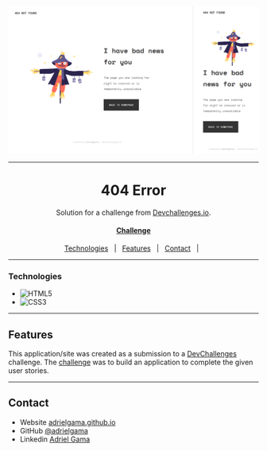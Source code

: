 <!-- Please update value in the {}  -->

![screenshot](print.png)

<hr/>
<h1 align="center">404 Error</h1>

<div align="center">
   Solution for a challenge from  <a href="http://devchallenges.io" target="_blank">Devchallenges.io</a>.
</div>


<div align="center">
  <h4>
    <a href="https://devchallenges.io/challenges/wBunSb7FPrIepJZAg0sY">
      Challenge
    </a>
  </h3>
</div>

<p align="center">
  <a href="#technologies">Technologies</a> &#xa0; | &#xa0; 
  <a href="#features">Features</a> &#xa0; | &#xa0; 
  <a href="#contact">Contact</a> &#xa0; | &#xa0; 
</p>
<hr/>

### Technologies

<!-- This section should list any major frameworks that you built your project using. Here are a few examples.-->

- ![HTML5](https://img.shields.io/badge/-HTML5-E34F26?style=flat-square&logo=html5&logoColor=white)
- ![CSS3](https://img.shields.io/badge/-CSS3-1572B6?style=flat-square&logo=css3)
<!-- - ![Bootstrap](https://img.shields.io/badge/-Bootstrap-563D7C?style=flat-square&logo=bootstrap)<br /> -->

<hr/>

## Features


<!-- List the features of your application or follow the template. Don't share the figma file here :) -->

This application/site was created as a submission to a [DevChallenges](https://devchallenges.io/challenges) challenge. The [challenge](https://devchallenges.io/challenges/wBunSb7FPrIepJZAg0sY) was to build an application to complete the given user stories.

<hr/>

## Contact

- Website [adrielgama.github.io](https://adrielgama.github.io)
- GitHub [@adrielgama](https://github.com/adrielgama)
- Linkedin [Adriel Gama](https://www.linkedin.com/in/adrielgama/)
